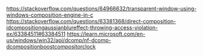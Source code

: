 https://stackoverflow.com/questions/64966632/transparent-window-using-windows-composition-engine-in-c
https://stackoverflow.com/questions/63381368/direct-composition-idcompositiongaussianblureffect-throwing-access-violation-ex/63384511#63384511
https://learn.microsoft.com/en-us/windows/win32/api/dcomp/nf-dcomp-dcompositionboostcompositorclock